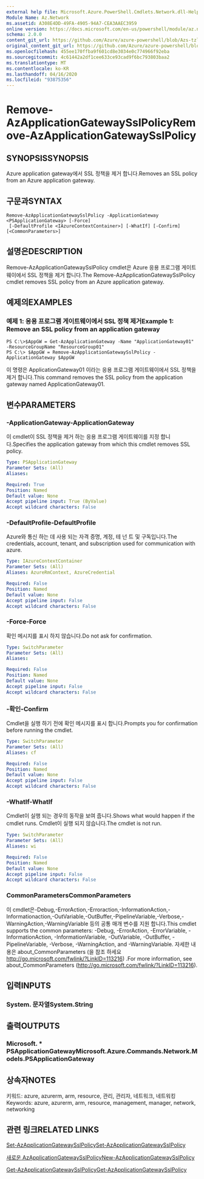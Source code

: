 ```yaml
---
external help file: Microsoft.Azure.PowerShell.Cmdlets.Network.dll-Help.xml
Module Name: Az.Network
ms.assetid: A308E4DD-49FA-4905-94A7-CEA3AAEC3959
online version: https://docs.microsoft.com/en-us/powershell/module/az.network/remove-azapplicationgatewaysslpolicy
schema: 2.0.0
content_git_url: https://github.com/Azure/azure-powershell/blob/Azs-tzl/src/Network/Network/help/Remove-AzApplicationGatewaySslPolicy.md
original_content_git_url: https://github.com/Azure/azure-powershell/blob/Azs-tzl/src/Network/Network/help/Remove-AzApplicationGatewaySslPolicy.md
ms.openlocfilehash: 455ee170ffba9f601cd8e3034e0c774966f92eba
ms.sourcegitcommit: 4c61442a2df1cee633ce93cad9f6bc793803baa2
ms.translationtype: MT
ms.contentlocale: ko-KR
ms.lasthandoff: 04/16/2020
ms.locfileid: "93875356"
---
```

# <span data-ttu-id="615a3-101">Remove-AzApplicationGatewaySslPolicy</span><span class="sxs-lookup"><span data-stu-id="615a3-101">Remove-AzApplicationGatewaySslPolicy</span></span>

## <span data-ttu-id="615a3-102">SYNOPSIS</span><span class="sxs-lookup"><span data-stu-id="615a3-102">SYNOPSIS</span></span>
<span data-ttu-id="615a3-103">Azure application gateway에서 SSL 정책을 제거 합니다.</span><span class="sxs-lookup"><span data-stu-id="615a3-103">Removes an SSL policy from an Azure application gateway.</span></span>

## <span data-ttu-id="615a3-104">구문과</span><span class="sxs-lookup"><span data-stu-id="615a3-104">SYNTAX</span></span>

```
Remove-AzApplicationGatewaySslPolicy -ApplicationGateway <PSApplicationGateway> [-Force]
 [-DefaultProfile <IAzureContextContainer>] [-WhatIf] [-Confirm] [<CommonParameters>]
```

## <span data-ttu-id="615a3-105">설명은</span><span class="sxs-lookup"><span data-stu-id="615a3-105">DESCRIPTION</span></span>
<span data-ttu-id="615a3-106">Remove-AzApplicationGatewaySslPolicy cmdlet은 Azure 응용 프로그램 게이트웨이에서 SSL 정책을 제거 합니다.</span><span class="sxs-lookup"><span data-stu-id="615a3-106">The Remove-AzApplicationGatewaySslPolicy cmdlet removes SSL policy from an Azure application gateway.</span></span>

## <span data-ttu-id="615a3-107">예제의</span><span class="sxs-lookup"><span data-stu-id="615a3-107">EXAMPLES</span></span>

### <span data-ttu-id="615a3-108">예제 1: 응용 프로그램 게이트웨이에서 SSL 정책 제거</span><span class="sxs-lookup"><span data-stu-id="615a3-108">Example 1: Remove an SSL policy from an application gateway</span></span>
```
PS C:\>$AppGW = Get-AzApplicationGateway -Name "ApplicationGateway01" -ResourceGroupName "ResourceGroup01"
PS C:\> $AppGW = Remove-AzApplicationGatewaySslPolicy -ApplicationGateway $AppGW
```

<span data-ttu-id="615a3-109">이 명령은 ApplicationGateway01 이라는 응용 프로그램 게이트웨이에서 SSL 정책을 제거 합니다.</span><span class="sxs-lookup"><span data-stu-id="615a3-109">This command removes the SSL policy from the application gateway named ApplicationGateway01.</span></span>

## <span data-ttu-id="615a3-110">변수</span><span class="sxs-lookup"><span data-stu-id="615a3-110">PARAMETERS</span></span>

### <span data-ttu-id="615a3-111">-ApplicationGateway</span><span class="sxs-lookup"><span data-stu-id="615a3-111">-ApplicationGateway</span></span>
<span data-ttu-id="615a3-112">이 cmdlet이 SSL 정책을 제거 하는 응용 프로그램 게이트웨이를 지정 합니다.</span><span class="sxs-lookup"><span data-stu-id="615a3-112">Specifies the application gateway from which this cmdlet removes SSL policy.</span></span>

```yaml
Type: PSApplicationGateway
Parameter Sets: (All)
Aliases: 

Required: True
Position: Named
Default value: None
Accept pipeline input: True (ByValue)
Accept wildcard characters: False
```

### <span data-ttu-id="615a3-113">-DefaultProfile</span><span class="sxs-lookup"><span data-stu-id="615a3-113">-DefaultProfile</span></span>
<span data-ttu-id="615a3-114">Azure와 통신 하는 데 사용 되는 자격 증명, 계정, 테 넌 트 및 구독입니다.</span><span class="sxs-lookup"><span data-stu-id="615a3-114">The credentials, account, tenant, and subscription used for communication with azure.</span></span>

```yaml
Type: IAzureContextContainer
Parameter Sets: (All)
Aliases: AzureRmContext, AzureCredential

Required: False
Position: Named
Default value: None
Accept pipeline input: False
Accept wildcard characters: False
```

### <span data-ttu-id="615a3-115">-Force</span><span class="sxs-lookup"><span data-stu-id="615a3-115">-Force</span></span>
<span data-ttu-id="615a3-116">확인 메시지를 표시 하지 않습니다.</span><span class="sxs-lookup"><span data-stu-id="615a3-116">Do not ask for confirmation.</span></span>

```yaml
Type: SwitchParameter
Parameter Sets: (All)
Aliases: 

Required: False
Position: Named
Default value: None
Accept pipeline input: False
Accept wildcard characters: False
```

### <span data-ttu-id="615a3-117">-확인</span><span class="sxs-lookup"><span data-stu-id="615a3-117">-Confirm</span></span>
<span data-ttu-id="615a3-118">Cmdlet을 실행 하기 전에 확인 메시지를 표시 합니다.</span><span class="sxs-lookup"><span data-stu-id="615a3-118">Prompts you for confirmation before running the cmdlet.</span></span>

```yaml
Type: SwitchParameter
Parameter Sets: (All)
Aliases: cf

Required: False
Position: Named
Default value: None
Accept pipeline input: False
Accept wildcard characters: False
```

### <span data-ttu-id="615a3-119">-WhatIf</span><span class="sxs-lookup"><span data-stu-id="615a3-119">-WhatIf</span></span>
<span data-ttu-id="615a3-120">Cmdlet이 실행 되는 경우의 동작을 보여 줍니다.</span><span class="sxs-lookup"><span data-stu-id="615a3-120">Shows what would happen if the cmdlet runs.</span></span>
<span data-ttu-id="615a3-121">Cmdlet이 실행 되지 않습니다.</span><span class="sxs-lookup"><span data-stu-id="615a3-121">The cmdlet is not run.</span></span>

```yaml
Type: SwitchParameter
Parameter Sets: (All)
Aliases: wi

Required: False
Position: Named
Default value: None
Accept pipeline input: False
Accept wildcard characters: False
```

### <span data-ttu-id="615a3-122">CommonParameters</span><span class="sxs-lookup"><span data-stu-id="615a3-122">CommonParameters</span></span>
<span data-ttu-id="615a3-123">이 cmdlet은-Debug,-ErrorAction,-Erroraction,-InformationAction,-Informationaction,-OutVariable,-OutBuffer,-PipelineVariable,-Verbose,-WarningAction,-WarningVariable 등의 공통 매개 변수를 지원 합니다.</span><span class="sxs-lookup"><span data-stu-id="615a3-123">This cmdlet supports the common parameters: -Debug, -ErrorAction, -ErrorVariable, -InformationAction, -InformationVariable, -OutVariable, -OutBuffer, -PipelineVariable, -Verbose, -WarningAction, and -WarningVariable.</span></span> <span data-ttu-id="615a3-124">자세한 내용은 about_CommonParameters (을 참조 하세요 http://go.microsoft.com/fwlink/?LinkID=113216) .</span><span class="sxs-lookup"><span data-stu-id="615a3-124">For more information, see about_CommonParameters (http://go.microsoft.com/fwlink/?LinkID=113216).</span></span>

## <span data-ttu-id="615a3-125">입력</span><span class="sxs-lookup"><span data-stu-id="615a3-125">INPUTS</span></span>

### <span data-ttu-id="615a3-126">System. 문자열</span><span class="sxs-lookup"><span data-stu-id="615a3-126">System.String</span></span>

## <span data-ttu-id="615a3-127">출력</span><span class="sxs-lookup"><span data-stu-id="615a3-127">OUTPUTS</span></span>

### <span data-ttu-id="615a3-128">Microsoft. \* PSApplicationGateway</span><span class="sxs-lookup"><span data-stu-id="615a3-128">Microsoft.Azure.Commands.Network.Models.PSApplicationGateway</span></span>

## <span data-ttu-id="615a3-129">상속자</span><span class="sxs-lookup"><span data-stu-id="615a3-129">NOTES</span></span>
<span data-ttu-id="615a3-130">키워드: azure, azurerm, arm, resource, 관리, 관리자, 네트워크, 네트워킹</span><span class="sxs-lookup"><span data-stu-id="615a3-130">Keywords: azure, azurerm, arm, resource, management, manager, network, networking</span></span>

## <span data-ttu-id="615a3-131">관련 링크</span><span class="sxs-lookup"><span data-stu-id="615a3-131">RELATED LINKS</span></span>

[<span data-ttu-id="615a3-132">Set-AzApplicationGatewaySslPolicy</span><span class="sxs-lookup"><span data-stu-id="615a3-132">Set-AzApplicationGatewaySslPolicy</span></span>](./Set-AzApplicationGatewaySslPolicy.md)

[<span data-ttu-id="615a3-133">새로운 AzApplicationGatewaySslPolicy</span><span class="sxs-lookup"><span data-stu-id="615a3-133">New-AzApplicationGatewaySslPolicy</span></span>](./New-AzApplicationGatewaySslPolicy.md)

[<span data-ttu-id="615a3-134">Get-AzApplicationGatewaySslPolicy</span><span class="sxs-lookup"><span data-stu-id="615a3-134">Get-AzApplicationGatewaySslPolicy</span></span>](./Get-AzApplicationGatewaySslPolicy.md)

